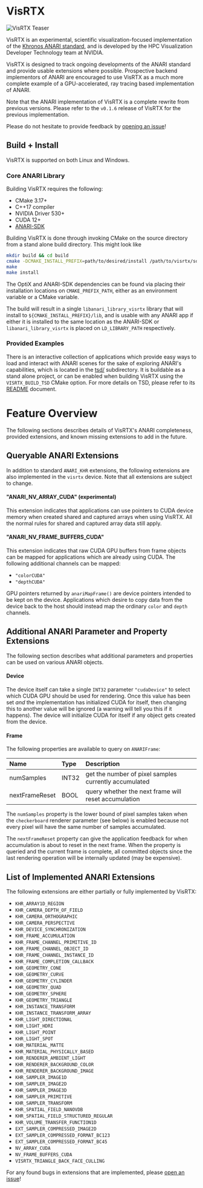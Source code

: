 # VisRTX

![VisRTX Teaser](teaser.png)

VisRTX is an experimental, scientific visualization-focused implementation of
the [Khronos ANARI standard](https://www.khronos.org/anari), and is developed by
the HPC Visualization Developer Technology team at NVIDIA.

VisRTX is designed to track ongoing developments of the ANARI standard and
provide usable extensions where possible. Prospective backend implementors of
ANARI are encouraged to use VisRTX as a much more complete example of a
GPU-accelerated, ray tracing based implementation of ANARI.

Note that the ANARI implementation of VisRTX is a complete rewrite from previous
versions. Please refer to the `v0.1.6` release of VisRTX for the previous
implementation.

Please do not hesitate to provide feedback by [opening an
issue](https://github.com/NVIDIA/VisRTX/issues/new)!

## Build + Install

VisRTX is supported on both Linux and Windows.

### Core ANARI Library

Building VisRTX requires the following:

- CMake 3.17+
- C++17 compiler
- NVIDIA Driver 530+
- CUDA 12+
- [ANARI-SDK](https://github.com/KhronosGroup/ANARI-SDK)

Building VisRTX is done through invoking CMake on the source directory from a
stand alone build directory. This might look like

```bash
mkdir build && cd build
cmake -DCMAKE_INSTALL_PREFIX=path/to/desired/install /path/to/visrtx/source
make
make install
```

The OptiX and ANARI-SDK dependencies can be found via placing their installation
locations on `CMAKE_PREFIX_PATH`, either as an environment variable or a CMake
variable.

The build will result in a single `libanari_library_visrtx` library that will
install to `${CMAKE_INSTALL_PREFIX}/lib`, and is usable with any ANARI app if
either it is installed to the same location as the ANARI-SDK or
`libanari_library_visrtx` is placed on `LD_LIBRARY_PATH` respectively.

### Provided Examples

There is an interactive collection of applications which provide easy ways
to load and interact with ANARI scenes for the sake of exploring ANARI's
capabilities, which is located in the [tsd/](tsd/) subdirectory. It is buildable
as a stand alone project, or can be enabled when building VisRTX using the
`VISRTX_BUILD_TSD` CMake option. For more details on TSD, please refer to its
[README](tsd/README.md) document.

# Feature Overview

The following sections describes details of VisRTX's ANARI completeness,
provided extensions, and known missing extensions to add in the future.

## Queryable ANARI Extensions

In addition to standard `ANARI_KHR` extensions, the following extensions are
also implemented in the `visrtx` device. Note that all extensions are subject to
change.

#### "ANARI_NV_ARRAY_CUDA" (experimental)

This extension indicates that applications can use pointers to CUDA device
memory when created shared and captured arrays when using VisRTX. All the normal
rules for shared and captured array data still apply.

#### "ANARI_NV_FRAME_BUFFERS_CUDA"

This extension indicates that raw CUDA GPU buffers from frame objects can be
mapped for applications which are already using CUDA. The following additional
channels can be mapped:

- `"colorCUDA"`
- `"depthCUDA"`

GPU pointers returned by `anariMapFrame()` are device pointers intended to be
kept on the device. Applications which desire to copy data from the device back
to the host should instead map the ordinary `color` and `depth` channels.

## Additional ANARI Parameter and Property Extensions

The following section describes what additional parameters and properties can be
used on various ANARI objects.

#### Device

The device itself can take a single `INT32` parameter `"cudaDevice"` to select
which CUDA GPU should be used for rendering. Once this value has been set _and_
the implementation has initialized CUDA for itself, then changing this to
another value will be ignored (a warning will tell you this if it happens). The
device will initialize CUDA for itself if any object gets created from the
device.

#### Frame

The following properties are available to query on `ANARIFrame`:

| Name           | Type  | Description                                           |
|:---------------|:------|:------------------------------------------------------|
| numSamples     | INT32 | get the number of pixel samples currently accumulated |
| nextFrameReset | BOOL  | query whether the next frame will reset accumulation  |

The `numSamples` property is the lower bound of pixel samples taken when the
`checkerboard` renderer parameter (see below) is enabled because not every pixel
will have the same number of samples accumulated.

The `nextFrameReset` property can give the application feedback for when
accumulation is about to reset in the next frame. When the property is queried
and the current frame is complete, all committed objects since the last
rendering operation will be internally updated (may be expensive).

## List of Implemented ANARI Extensions

The following extensions are either partially or fully implemented by VisRTX:

- `KHR_ARRAY1D_REGION`
- `KHR_CAMERA_DEPTH_OF_FIELD`
- `KHR_CAMERA_ORTHOGRAPHIC`
- `KHR_CAMERA_PERSPECTIVE`
- `KHR_DEVICE_SYNCHRONIZATION`
- `KHR_FRAME_ACCUMULATION`
- `KHR_FRAME_CHANNEL_PRIMITIVE_ID`
- `KHR_FRAME_CHANNEL_OBJECT_ID`
- `KHR_FRAME_CHANNEL_INSTANCE_ID`
- `KHR_FRAME_COMPLETION_CALLBACK`
- `KHR_GEOMETRY_CONE`
- `KHR_GEOMETRY_CURVE`
- `KHR_GEOMETRY_CYLINDER`
- `KHR_GEOMETRY_QUAD`
- `KHR_GEOMETRY_SPHERE`
- `KHR_GEOMETRY_TRIANGLE`
- `KHR_INSTANCE_TRANSFORM`
- `KHR_INSTANCE_TRANSFORM_ARRAY`
- `KHR_LIGHT_DIRECTIONAL`
- `KHR_LIGHT_HDRI`
- `KHR_LIGHT_POINT`
- `KHR_LIGHT_SPOT`
- `KHR_MATERIAL_MATTE`
- `KHR_MATERIAL_PHYSICALLY_BASED`
- `KHR_RENDERER_AMBIENT_LIGHT`
- `KHR_RENDERER_BACKGROUND_COLOR`
- `KHR_RENDERER_BACKGROUND_IMAGE`
- `KHR_SAMPLER_IMAGE1D`
- `KHR_SAMPLER_IMAGE2D`
- `KHR_SAMPLER_IMAGE3D`
- `KHR_SAMPLER_PRIMITIVE`
- `KHR_SAMPLER_TRANSFORM`
- `KHR_SPATIAL_FIELD_NANOVDB`
- `KHR_SPATIAL_FIELD_STRUCTURED_REGULAR`
- `KHR_VOLUME_TRANSFER_FUNCTION1D`
- `EXT_SAMPLER_COMPRESSED_IMAGE2D`
- `EXT_SAMPLER_COMPRESSED_FORMAT_BC123`
- `EXT_SAMPLER_COMPRESSED_FORMAT_BC45`
- `NV_ARRAY_CUDA`
- `NV_FRAME_BUFFERS_CUDA`
- `VISRTX_TRIANGLE_BACK_FACE_CULLING`

For any found bugs in extensions that are implemented, please [open an
issue](https://github.com/NVIDIA/VisRTX/issues/new)!

